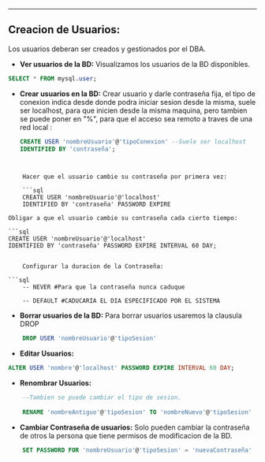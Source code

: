 
---
## Creacion de Usuarios:
Los usuarios deberan ser creados y gestionados por el DBA.

- **Ver usuarios de la BD:** 
	 Visualizamos los usuarios de la BD disponibles.
```sql
SELECT * FROM mysql.user;
```


- **Crear usuarios en la BD:** 
	Crear usuario y darle contraseña fija, el tipo de conexion indica desde donde podra iniciar sesion desde la misma, suele ser localhost, para que inicien desde la misma maquina, pero tambien se puede poner en "%", para que el acceso sea remoto a traves de una red local :
	
	```sql
	CREATE USER 'nombreUsuario'@'tipoConexion' --Suele ser localhost
	IDENTIFIED BY 'contraseña';
```


	Hacer que el usuario cambie su contraseña por primera vez:
	
	```sql
	CREATE USER 'nombreUsuario'@'localhost' 
	IDENTIFIED BY 'contraseña' PASSWORD EXPIRE
```

	Obligar a que el usuario cambie su contraseña cada cierto tiempo:
	
	```sql
	CREATE USER 'nombreUsuario'@'localhost' 
	IDENTIFIED BY 'contraseña' PASSWORD EXPIRE INTERVAL 60 DAY;
```

	Configurar la duracion de la Contraseña:
	
```sql
	-- NEVER #Para que la contraseña nunca caduque

	-- DEFAULT #CADUCARIA EL DIA ESPECIFICADO POR EL SISTEMA 
```



- **Borrar usuarios de la BD:** 
	 Para borrar usuarios usaremos la clausula DROP 
	 
```sql
	DROP USER 'nombreUsuario'@'tipoSesion'
```


- **Editar Usuarios:**
	 
```sql
ALTER USER 'nombre'@'localhost' PASSWORD EXPIRE INTERVAL 60 DAY;
```


- **Renombrar Usuarios:**
```sql
	--Tambien se puede cambiar el tipo de sesion.
	
	RENAME 'nombreAntiguo'@'tipoSesion' TO 'nombreNuevo'@'tipoSesion'
```


- **Cambiar Contraseña de usuarios:** 
	Solo pueden cambiar la contraseña de otros la persona que tiene permisos de modificacion de la BD.
	
```sql
	SET PASSWORD FOR 'nombreUsuario'@'tipoSesion' = 'nuevaContraseña'
```
